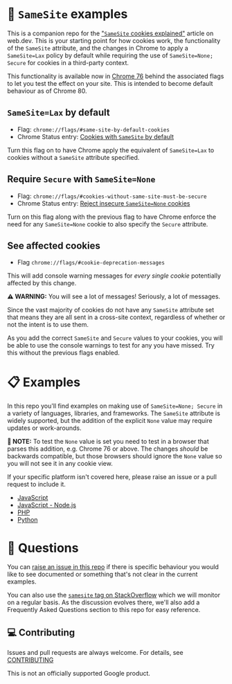 <!--
 Copyright 2019 Google Inc.

 Licensed under the Apache License, Version 2.0 (the "License");
 you may not use this file except in compliance with the License.
 You may obtain a copy of the License at

     http://www.apache.org/licenses/LICENSE-2.0

 Unless required by applicable law or agreed to in writing, software
 distributed under the License is distributed on an "AS IS" BASIS,
 WITHOUT WARRANTIES OR CONDITIONS OF ANY KIND, either express or implied.
 See the License for the specific language governing permissions and
 limitations under the License.
-->

# 🍪 `SameSite` examples

This is a companion repo for the
["`SameSite` cookies explained"](https://web.dev/samesite-cookies-explained)
article on web.dev. This is your starting point for how cookies work, the
functionality of the `SameSite` attribute, and the changes in Chrome to apply a
`SameSite=Lax` policy by default while requiring the use of
`SameSite=None; Secure` for cookies in a third-party context.

This functionality is available now in
[Chrome 76](https://www.chromestatus.com/features/schedule) behind the
associated flags to let you test the effect on your site. This is intended to
become default behaviour as of Chrome 80.

## `SameSite=Lax` by default

- Flag: `chrome://flags/#same-site-by-default-cookies`
- Chrome Status entry:
  [Cookies with `SameSite` by default](https://www.chromestatus.com/feature/5088147346030592)

Turn this flag on to have Chrome apply the equivalent of `SameSite=Lax` to
cookies without a `SameSite` attribute specified.

## Require `Secure` with `SameSite=None`

- Flag: `chrome://flags/#cookies-without-same-site-must-be-secure`
- Chrome Status entry:
  [Reject insecure `SameSite=None` cookies](https://chromestatus.com/feature/5633521622188032)

Turn on this flag along with the previous flag to have Chrome enforce the need
for any `SameSite=None` cookie to also specify the `Secure` attribute.

## See affected cookies

- Flag `chrome://flags/#cookie-deprecation-messages`

This will add console warning messages for _every single cookie_ potentially
affected by this change.

**⚠️ WARNING:** You will see a lot of messages! Seriously, a lot of messages.

Since the vast majority of cookies do not have any `SameSite` attribute set that
means they are all sent in a cross-site context, regardless of whether or not
the intent is to use them.

As you add the correct `SameSite` and `Secure` values to your cookies, you will
be able to use the console warnings to test for any you have missed. Try this
without the previous flags enabled.

# 📋 Examples

In this repo you'll find examples on making use of `SameSite=None; Secure` in a
variety of languages, libraries, and frameworks. The `SameSite` attribute is
widely supported, but the addition of the explicit `None` value may require
updates or work-arounds.

**🚧 NOTE:** To test the `None` value is set you need to test in a browser that
parses this addition, e.g. Chrome 76 or above. The changes _should_ be backwards
compatible, but those browsers should ignore the `None` value so you will not
see it in any cookie view. 

If your specific platform isn't covered here, please raise an issue or a pull
request to include it.

- [JavaScript](javascript.md)
- [JavaScript - Node.js](javascript-nodejs.md)
- [PHP](php.md)
- [Python](python.md)

# 🙋 Questions

You can
[raise an issue in this repo](https://github.com/GoogleChromeLabs/samesite-examples/issues)
if there is specific behaviour you would like to see documented or something
that's not clear in the current examples.

You can also use the
[`samesite` tag on StackOverflow](https://stackoverflow.com/questions/tagged/samesite)
which we will monitor on a regular basis. As the discussion evolves there, we'll
also add a Frequently Asked Questions section to this repo for easy reference.

## 💻 Contributing

Issues and pull requests are always welcome. For details, see
[CONTRIBUTING](CONTRIBUTING.md)

This is not an officially supported Google product.
